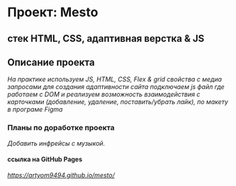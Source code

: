 # Проект: Mesto

## стек HTML, CSS, адаптивная верстка & JS

## Описание проекта

_На практике используем JS, HTML, CSS, Flex & grid свойства с медиа запросами для создания адаптивности сайта подключаем js файл где работаем с DOM и реализуем возможность взаимодействия с карточками (добавление, удаление, поставить/убрать лайк), по макету в програме Figma_

### Планы по доработке проекта

_Добавить инфрейсы с музыкой._

#### ссылка на GitHub Pages

*https://artyom9494.github.io/mesto/*